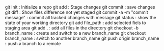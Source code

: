 git init : Initialize a repo
git add : Stage changes
git commit : save changes 
git diff : Show files difference not yet staged
git commit -a -m "commit message" : commit all tracked changes with message
git status : show the state of your working directory
git add file_path : add selected fiels to staging area
git add . : add all files in the directory
git checkout -b branch_name : create and switch to a new branch_name
git checkout branch_name : switch to another branch_name
git push origin branch_name : push a branch to a remote 
